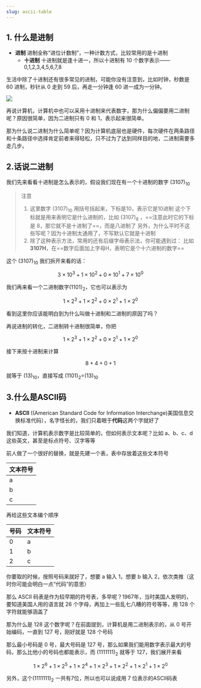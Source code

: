 ```yaml
---
slug: ascii-table
---
```


## 1. 什么是进制
- **进制** 进制全称“进位计数制”，一种计数方式，比较常用的是十进制
	- **十进制** 十进制就是逢十进一，所以十进制有 10 个数字表示——0,1,2,3,4,5,6,7,8

生活中除了十进制还有很多常见的进制，可能你没有注意到，比如时钟，秒数是 60 进制，秒针从 0 走到 59 后，再走一分钟逢 60 进一成为一分钟。

![](http://img.wukaipeng.com/2023/12/02-115952-agK68o-20200501113329606.jpg)

再说计算机，计算机中也可以采用十进制来代表数字，那为什么偏偏要用二进制呢？原因很简单，因为二进制只有 0 和 1，表示起来很简单。

那为什么说二进制为什么简单呢？因为计算机底层也是硬件，每次硬件在两条路径和十条路径中选择肯定前者来得轻松，只不过为了达到同样目的地，二进制需要多走几步。

## 2.话说二进制

我们先来看看十进制是怎么表示的，假设我们现在有一个十进制的数字 $(3107)_{10}$
> 注意
> 1. 这里数字 $(3107)_{10}$ 用括号括起来，下标是10，表示它是10进制
> 这个下标就是用来表明它是什么进制的，比如 $(3107)_{8}$ ，==注意此时它的下标是 8，那它就不是十进制了==，而是八进制了
> 另外，为什么平时不这些写呢？因为十进制太通用了，不写默认它就是十进制
> 2. 除了这种表示方法，常用的还有后缀字母表示法，你可能遇到过：
> 比如 **3107H**，在==数字后面加上字母H，表明它是个十六进制的数字==

这个 $(3107)_{10}$ 我们拆开来看的话：

$$
3×10^3+1×10^2+0×10^1+7×10^0  
$$

我们再来看一个二进制数字$(1101)_2$，它也可以表示为

$$
1×2^3+1×2^2+0×2^1+1×2^0
$$

看到这里你应该能明白到为什么叫做十进制和二进制的原因了吗？

再说进制的转化，二进制转十进制很简单，你把

$$
1×2^3+1×2^2+0×2^1+1×2^0
$$

接下来按十进制来计算

$$
8+4+0+1
$$

就等于 $(13)_{10}$，直接写成 $(1101)_2$=$(13)_{10}$

## 3.什么是ASCII码

- **ASCII** ((American Standard Code for Information Interchange)美国信息交换标准代码），名字怪长的，我们只着眼于**代码**这两个字就好了

我们知道，计算机表示数字是比较简单的，但如何表示文本呢？比如 a、b、c、d 这些英文，甚至是标点符号、汉字等等

前人做了一个很好的替换，就是先建一个表，表中存放着这些文本符号

|文本符号|
|-|
|a|
|b|
|c|

再给这些文本编个顺序

|号码|文本符号|
|-|-|
|0|a|
|1|b|
|2|c|

你要取的时候，按照号码来就好了，想要 a 输入 1，想要 b 输入 2，依次类推（这时你可能会明白一点“代码”的意思）

那么 ASCII 码表是作为较早期的符号表，多早呢？1967年，当时美国人发明的，要知道美国人用的语言就 26 个字母，再加上一些乱七八糟的符号等等，用 128 个字符就能够涵盖了

那为什么是 128 这个数字呢？在前面提到，计算机是用二进制表示的，从 0 号开始编码，一直到 127 号，刚好就是 128 个号码

那么最小号码是 0 号，最大号码是 127 号，那么如果我们能用数字表示最大的号码，那么比他小的号码也都能表示，而 $(1111111)_2$ 就等于 127，我们展开来看

$$
1×2^6+1×2^5+1×2^4+1×2^3+1×2^2+1×2^1+1×2^0
$$

另外，这个$(1111111)_2$ 一共有7位，所以也可以说成用 7 位表示的ASCII码表

